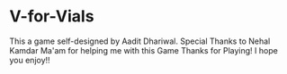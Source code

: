 # V-for-Vials

This a game self-designed by Aadit Dhariwal. Special Thanks to Nehal Kamdar Ma'am for helping me with this Game
Thanks for Playing! I hope you enjoy!!
